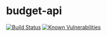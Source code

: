 # budget-api
[![Build Status](https://travis-ci.com/dovydasvenckus/budget-api.svg?branch=master)](https://travis-ci.com/dovydasvenckus/budget-api)
[![Known Vulnerabilities](https://snyk.io//test/github/dovydasvenckus/budget-api/badge.svg?targetFile=build.gradle)](https://snyk.io//test/github/dovydasvenckus/budget-api?targetFile=build.gradle)
